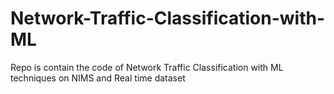# Network-Traffic-Classification-with-ML
Repo is contain the code of Network Traffic Classification with ML techniques on NIMS and Real time dataset
